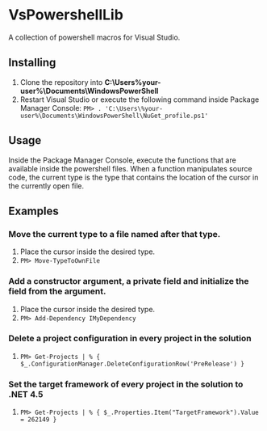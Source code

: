 # VsPowershellLib

A collection of powershell macros for Visual Studio.

## Installing

1. Clone the repository into **C:\Users\%your-user%\Documents\WindowsPowerShell**
1. Restart Visual Studio or execute the following command inside Package Manager Console:
`
PM> . 'C:\Users\%your-user%\Documents\WindowsPowerShell\NuGet_profile.ps1'
`

## Usage

Inside the Package Manager Console, execute the functions that are available inside the powershell files. When a function manipulates source code, the current type is the type that contains the location of the cursor in the currently open file.

## Examples

### Move the current type to a file named after that type.

1. Place the cursor inside the desired type.
1. `PM> Move-TypeToOwnFile`

### Add a constructor argument, a private field and initialize the field from the argument.

1. Place the cursor inside the desired type.
1. `PM> Add-Dependency IMyDependency`

### Delete a project configuration in every project in the solution

1. `PM> Get-Projects | % { $_.ConfigurationManager.DeleteConfigurationRow('PreRelease') }`

### Set the target framework of every project in the solution to .NET 4.5

1. `PM> Get-Projects | % { $_.Properties.Item("TargetFramework").Value = 262149 }`
